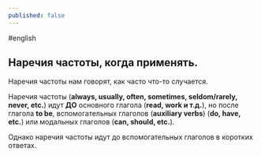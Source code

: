 ```yaml
---
published: false
---
```

\#english

## Наречия частоты, когда применять.

Наречия частоты нам говорят, как часто что-то случается.

Наречия частоты (**always, usually, often, sometimes, seldom/rarely, never, etc.**) идут  **ДО** основного глагола (**read, work и т.д.**), но после глагола **to be**, вспомогательных глаголов (**auxiliary verbs**) (**do, have, etc.**) или модальных глаголов (**can, should, etc.**).

Однако наречия частоты идут до вспомогательных глаголов в коротких ответах.

